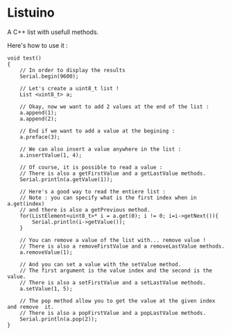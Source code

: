# Listuino
A C++ list with usefull methods.

Here's how to use it :

    void test()
    {
        // In order to display the results
        Serial.begin(9600);
    
        // Let's create a uint8_t list !
        List <uint8_t> a;
    
        // Okay, now we want to add 2 values at the end of the list :
        a.append(1);
        a.append(2);
    
        // End if we want to add a value at the begining :
        a.preface(3);
    
        // We can also insert a value anywhere in the list :
        a.insertValue(1, 4);
    
        // Of course, it is possible to read a value :
        // There is also a getFirstValue and a getLastValue methods.
        Serial.println(a.getValue(1));
    
        // Here's a good way to read the entiere list :
        // Note : you can specify what is the first index when in a.get(index)
        // and there is also a getPrevious method.
        for(ListElement<uint8_t>* i = a.get(0); i != 0; i=i->getNext()){
            Serial.println(i->getValue());
        }
    
        // You can remove a value of the list with... remove value !
        // There is also a removeFirstValue and a removeLastValue methods.
        a.removeValue(1);
    
        // And you can set a value with the setValue method. 
        // The first argument is the value index and the second is the value.
        // There is also a setFirstValue and a setLastValue methods.
        a.setValue(1, 5);
    
        // The pop method allow you to get the value at the given index and remove  it.
        // There is also a popFirstValue and a popLastValue methods.
        Serial.println(a.pop(2));
    }